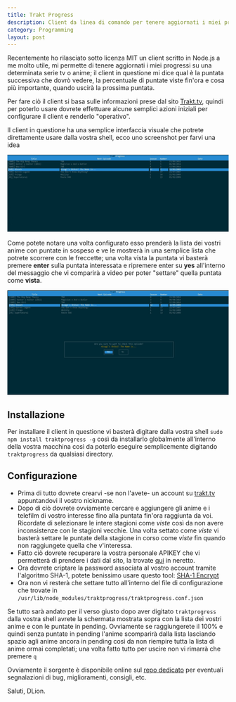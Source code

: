 ```yaml
---
title: Trakt Progress
description: Client da linea di comando per tenere aggiornati i miei progressi su trakt.tv
category: Programming
layout: post
---
```

Recentemente ho rilasciato sotto licenza MIT un client scritto in Node.js a me molto utile, mi permette di tenere aggiornati i miei progressi su una determinata serie tv o anime; il client in questione mi dice qual è la puntata successiva che dovrò vedere, la percentuale di puntate viste fin'ora e cosa più importante, quando uscirà la prossima puntata.

Per fare ciò il client si basa sulle informazioni prese dal sito [Trakt.tv](http://trakt.tv/), quindi per poterlo usare dovrete effettuare alcune semplici azioni iniziali per configurare il client e renderlo "operativo".

Il client in questione ha una semplice interfaccia visuale che potrete direttamente usare dalla vostra shell, ecco uno screenshot per farvi una idea

![Screenshot](/images/traktprogress1.jpg)

Come potete notare una volta configurato esso prenderà la lista dei vostri anime con puntate in sospeso e ve le mostrerà in una semplice lista che potrete scorrere con le freccette; una volta vista la puntata vi basterà premere **enter** sulla puntata interessata e ripremere enter su **yes** all'interno del messaggio che vi comparirà a video per poter "settare" quella puntata come **vista**.

![Screenshot2](/images/traktprogress2.jpg)


## Installazione

Per installare il client in questione vi basterà digitare dalla vostra shell `sudo npm install traktprogress -g` così da installarlo globalmente all'interno della vostra macchina così da poterlo eseguire semplicemente digitando `traktprogress` da qualsiasi directory.

## Configurazione

* Prima di tutto dovrete crearvi -se non l'avete- un account su [trakt.tv](http://trakt.tv/) appuntandovi il vostro nickname.
* Dopo di ciò dovrete ovviamente cercare e aggiungere gli anime e i telefilm di vostro interesse fino alla puntata fin'ora raggiunta da voi. Ricordate di selezionare le intere stagioni come *viste* così da non avere inconsistenze con le stagioni vecchie. Una volta settato come *viste* vi basterà settare le puntate della stagione in corso come *viste* fin quando non raggiungete quella che v'interessa.
* Fatto ciò dovrete recuperare la vostra personale APIKEY che vi permetterà di prendere i dati dal sito, la trovate [qui](http://trakt.tv/api-docs/authentication) in neretto.
* Ora dovrete criptare la password associata al vostro account tramite l'algoritmo SHA-1, potete benissimo usare questo tool: [SHA-1 Encrypt](http://www.sha1-online.com/)
* Ora non vi resterà che settare tutto all'interno del file di configurazione che trovate in `/usr/lib/node_modules/traktprogress/traktprogress.conf.json`

Se tutto sarà andato per il verso giusto dopo aver digitato `traktprogress` dalla vostra shell avrete la schermata mostrata sopra con la lista dei vostri anime e con le puntate in pending. Ovviamente se raggiungerete il 100% e quindi senza puntate in pending l'anime scomparirà dalla lista lasciando spazio agli anime ancora in pending così da non riempire tutta la lista di anime ormai completati; una volta fatto tutto per uscire non vi rimarrà che premere `q`

Ovviamente il sorgente è disponibile online sul [repo dedicato](https://github.com/dlion/traktprogress) per eventuali segnalazioni di bug, miglioramenti, consigli, etc.

Saluti, DLion.
